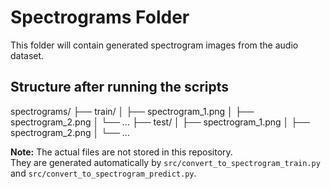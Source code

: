# Spectrograms Folder

This folder will contain generated spectrogram images from the audio dataset.

## Structure after running the scripts
spectrograms/
├── train/
│   ├── spectrogram_1.png
│   ├── spectrogram_2.png
│   └── ...
├── test/
│   ├── spectrogram_1.png
│   ├── spectrogram_2.png
│   └── ...

**Note:** The actual files are not stored in this repository.  
They are generated automatically by `src/convert_to_spectrogram_train.py` and `src/convert_to_spectrogram_predict.py`.
